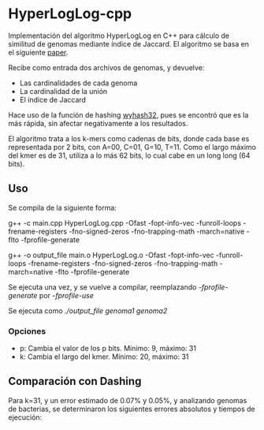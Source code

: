 # HyperLogLog-cpp
Implementación del algoritmo HyperLogLog en C++ para cálculo de similitud de genomas mediante índice de Jaccard.
El algoritmo se basa en el siguiente [paper](https://storage.googleapis.com/pub-tools-public-publication-data/pdf/40671.pdf).

Recibe como entrada dos archivos de genomas, y devuelve:
- Las cardinalidades de cada genoma
- La cardinalidad de la unión
- El índice de Jaccard

Hace uso de la función de hashing [wyhash32](https://github.com/wangyi-fudan/wyhash), pues se encontró que es la más rápida, sin afectar negativamente a los resultados.

El algoritmo trata a los k-mers como cadenas de bits, donde cada base es representada por 2 bits, con A=00, C=01, G=10, T=11. Como el largo máximo del kmer es de 31, utiliza a lo más 62 bits, lo cual cabe en un long long (64 bits).


## Uso
Se compila de la siguiente forma:

g++ -c main.cpp HyperLogLog.cpp -Ofast -fopt-info-vec -funroll-loops -frename-registers -fno-signed-zeros -fno-trapping-math -march=native -flto -fprofile-generate

g++ -o output_file main.o HyperLogLog.o -Ofast -fopt-info-vec -funroll-loops -frename-registers -fno-signed-zeros -fno-trapping-math -march=native -flto -fprofile-generate

Se ejecuta una vez, y se vuelve a compilar, reemplazando *-fprofile-generate* por *-fprofile-use*

Se ejecuta como *./output_file genoma1 genoma2*

### Opciones
- p: Cambia el valor de los p bits. Mínimo: 9, máximo: 31
- k: Cambia el largo del kmer. Mínimo: 20, máximo: 31

## Comparación con Dashing
Para k=31, y un error estimado de 0.07% y 0.05%, y analizando genomas de bacterias, se determinaron los siguientes errores absolutos y tiempos de ejecución:
